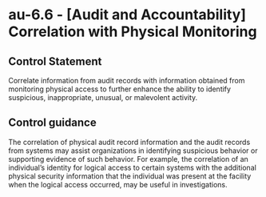 # au-6.6 - \[Audit and Accountability\] Correlation with Physical Monitoring

## Control Statement

Correlate information from audit records with information obtained from monitoring physical access to further enhance the ability to identify suspicious, inappropriate, unusual, or malevolent activity.

## Control guidance

The correlation of physical audit record information and the audit records from systems may assist organizations in identifying suspicious behavior or supporting evidence of such behavior. For example, the correlation of an individual’s identity for logical access to certain systems with the additional physical security information that the individual was present at the facility when the logical access occurred, may be useful in investigations.
